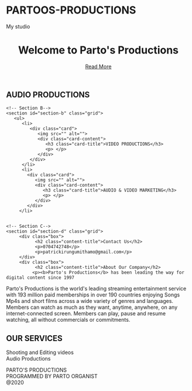 # PARTOOS-PRODUCTIONS
My studio
<!-- Created by Parto Organist -->

<!DOCTYPE html>
<html>
<head>
   <meta charset="utf-8">
   <meta http-equiv="X-UA-Compatible" content="IE=edge">
   <title>Parto's Productions</title>
   <meta name="viewport" content="width=device-width, initial-scale=1">
  </head>
<body>

   <!-- header section-->
   <header id="showcase" class="">
         <div class="bg-image"></div>
         <div class="content-wrap"></div>
            <h1> Welcome to Parto's Productions</h1>
            <p> </p>
            <a href="#section-b" class="btn">Read More</a>
         </div>
   </header>

   <!-- Main section showcase-->
   <!-- Section A-->
   <main id="main">
   <section id="section-a" class="grid">
      <div class="content-wrap">
         <h2 class="content-title">AUDIO PRODUCTIONS</h2>
         <div class="content-text">
            <p>
            </p>
      </div>
      </div>
   </section>

    <!-- Section B-->
    <section id="section-b" class="grid">
       <ul>
          <li>
             <div class="card">
                <img src="" alt="">
                <div class="card-content">
                   <h3 class="card-title">VIDEO PRODUCTIONS</h3>
                   <p> </p>
                </div>
             </div>
          </li>
          <li>
            <div class="card">
               <img src="" alt="">
               <div class="card-content">
                  <h3 class="card-title">AUDIO & VIDEO MARKETING</h3>
                  <p> </p>
               </div>
            </div>
         </li>
         

    <!-- Section C-->
    <section id="section-d" class="grid">
         <div class="box">
               <h2 class="content-title">Contact Us</h2>
               <p>0704742748</p>
               <p>patrickirungumithamo@gmail.com</p>
         </div>
         <div class="box">
               <h2 class="content-title">About Our Company</h2>
              <p><b>Parto's Productions</b> has been leading the way for digital content since 1997

Parto's Productions is the world's leading streaming entertainment service with 193 million paid memberships in over 190 countries enjoying Songs Mp4s and short films across a wide variety of genres and languages. Members can watch as much as they want, anytime, anywhere, on any internet-connected screen. Members can play, pause and resume watching, all without commercials or commitments.

</p> 
<h2>OUR SERVICES</h2><p>Shooting and Editing videos</br>Audio Productions</p>
         </div>
    </section>
</main>

<!-- Footer-->
<footer id="main-footer" class="grid">
   <div>PARTO'S PRODUCTIONS</div>
   <div>PROGRAMMED BY PARTO ORGANIST</div>
   <div>@2020</div>
</footer>
</body>
</html>        
